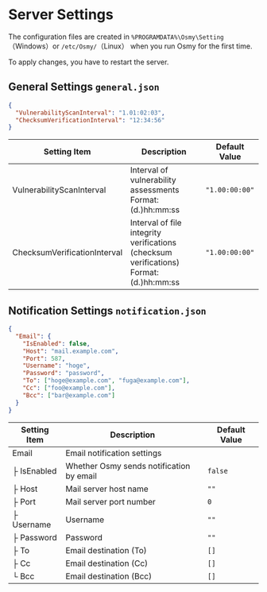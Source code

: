 # Server Settings

The configuration files are created in
`%PROGRAMDATA%\Osmy\Setting`（Windows）or `/etc/Osmy/`（Linux）
when you run Osmy for the first time.

To apply changes, you have to restart the server.

## General Settings `general.json`

```json
{
  "VulnerabilityScanInterval": "1.01:02:03",
  "ChecksumVerificationInterval": "12:34:56"
}
```

| Setting Item                 | Description                                                                                | Default Value  |
| ---------------------------- | ------------------------------------------------------------------------------------------ | -------------- |
| VulnerabilityScanInterval    | Interval of vulnerability assessments<br/>Format: (d.)hh:mm:ss                             | `"1.00:00:00"` |
| ChecksumVerificationInterval | Interval of file integrity verifications (checksum verifications)<br/>Format: (d.)hh:mm:ss | `"1.00:00:00"` |

## Notification Settings `notification.json`

```json
{
  "Email": {
    "IsEnabled": false,
    "Host": "mail.example.com",
    "Port": 587,
    "Username": "hoge",
    "Password": "password",
    "To": ["hoge@example.com", "fuga@example.com"],
    "Cc": ["foo@example.com"],
    "Bcc": ["bar@example.com"]
  }
}
```

| Setting Item | Description                              | Default Value |
| ------------ | ---------------------------------------- | ------------- |
| Email        | Email notification settings              |               |
| ├ IsEnabled  | Whether Osmy sends notification by email | `false`       |
| ├ Host       | Mail server host name                    | `""`          |
| ├ Port       | Mail server port number                  | `0`           |
| ├ Username   | Username                                 | `""`          |
| ├ Password   | Password                                 | `""`          |
| ├ To         | Email destination (To)                   | `[]`          |
| ├ Cc         | Email destination (Cc)                   | `[]`          |
| └ Bcc        | Email destination (Bcc)                  | `[]`          |
